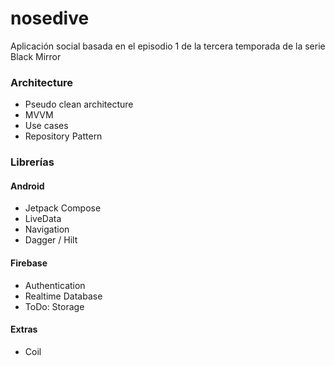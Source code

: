 # nosedive
Aplicación social basada en el episodio 1 de la tercera temporada de la serie Black Mirror

### Architecture

+ Pseudo clean architecture
+ MVVM
+ Use cases
+ Repository Pattern

### Librerías

#### Android

+ Jetpack Compose
+ LiveData
+ Navigation
+ Dagger / Hilt

#### Firebase

+ Authentication
+ Realtime Database
+ ToDo: Storage

#### Extras

+ Coil

